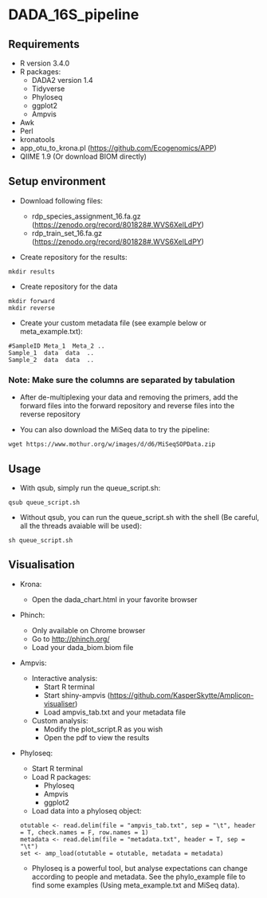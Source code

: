# DADA_16S_pipeline

## Requirements
- R version 3.4.0
- R packages: 
  - DADA2 version 1.4
  - Tidyverse
  - Phyloseq
  - ggplot2
  - Ampvis
- Awk
- Perl
- kronatools
- app_otu_to_krona.pl (https://github.com/Ecogenomics/APP)
- QIIME 1.9 (Or download BIOM directly)

## Setup environment
- Download following files: 
  - rdp_species_assignment_16.fa.gz (https://zenodo.org/record/801828#.WVS6XelLdPY)
  - rdp_train_set_16.fa.gz (https://zenodo.org/record/801828#.WVS6XelLdPY)

- Create repository for the results:
```
mkdir results
```
- Create repository for the data
```
mkdir forward
mkdir reverse
```

- Create your custom metadata file (see example below or meta_example.txt):
```
#SampleID Meta_1  Meta_2 ..
Sample_1  data  data  ..
Sample_2  data  data  ..
```
### Note: Make sure the columns are separated by tabulation

- After de-multiplexing your data and removing the primers, add the forward files into the forward repository and reverse files into the reverse repository

- You can also download the MiSeq data to try the pipeline:
```
wget https://www.mothur.org/w/images/d/d6/MiSeqSOPData.zip
```

## Usage
- With qsub, simply run the queue_script.sh:
```
qsub queue_script.sh
```

- Without qsub, you can run the queue_script.sh with the shell (Be careful, all the threads avaiable will be used):
```
sh queue_script.sh
```

## Visualisation
- Krona:
  - Open the dada_chart.html in your favorite browser

- Phinch:
  - Only available on Chrome browser
  - Go to http://phinch.org/
  - Load your dada_biom.biom file

- Ampvis:
  - Interactive analysis:
    - Start R terminal 
    - Start shiny-ampvis (https://github.com/KasperSkytte/Amplicon-visualiser)
    - Load ampvis_tab.txt and your metadata file
  - Custom analysis:
    - Modify the plot_script.R as you wish
    - Open the pdf to view the results
    
- Phyloseq:
  - Start R terminal
  - Load R packages:
    - Phyloseq
    - Ampvis
    - ggplot2
  - Load data into a phyloseq object: 
  ```
  otutable <- read.delim(file = "ampvis_tab.txt", sep = "\t", header = T, check.names = F, row.names = 1)
  metadata <- read.delim(file = "metadata.txt", header = T, sep = "\t")
  set <- amp_load(otutable = otutable, metadata = metadata)
  ```
  - Phyloseq is a powerful tool, but analyse expectations can change according to people and metadata. See the phylo_example file to find some examples (Using meta_example.txt and MiSeq data).
